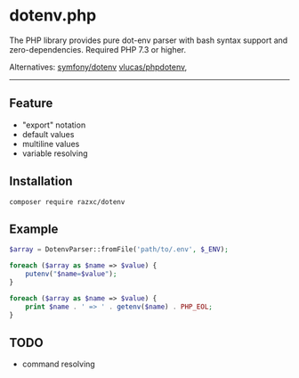 # dotenv.php

The PHP library provides pure dot-env parser
with bash syntax support and zero-dependencies.
Required PHP 7.3 or higher.

Alternatives:
[symfony/dotenv](https://github.com/symfony/dotenv)
[vlucas/phpdotenv](https://github.com/vlucas/phpdotenv),

***


## Feature

- "export" notation
- default values
- multiline values
- variable resolving


## Installation

```shell
composer require razxc/dotenv
```


## Example

```php
$array = DotenvParser::fromFile('path/to/.env', $_ENV);

foreach ($array as $name => $value) {
    putenv("$name=$value");
}

foreach ($array as $name => $value) {
    print $name . ' => ' . getenv($name) . PHP_EOL;
}
```



## TODO

- command resolving
